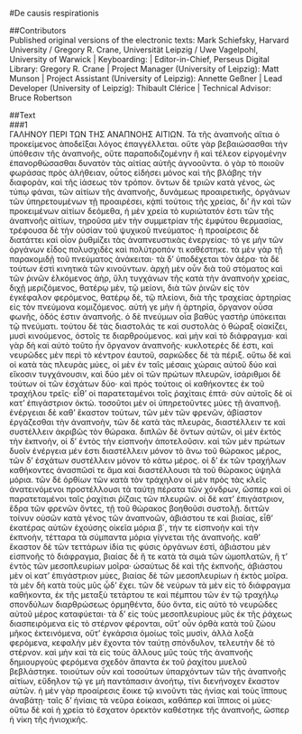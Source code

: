 #De causis respirationis  

##Contributors  
Published original versions of the electronic texts: Mark Schiefsky, Harvard University / Gregory R. Crane, Universität Leipzig / Uwe Vagelpohl, University of Warwick | Keyboarding:  | Editor-in-Chief, Perseus Digital Library: Gregory R. Crane | Project Manager (University of Leipzig): Matt Munson | Project Assistant (University of Leipzig): Annette Geßner | Lead Developer (University of Leipzig): Thibault Clérice | Technical Advisor: Bruce Robertson  

##Text  
###1  
ΓΑΛΗΝΟΥ ΠΕΡΙ ΤΩΝ ΤΗΣ ΑΝΑΠΝΟΗΣ ΑΙΤΙΩΝ. Τὰ τῆς ἀναπνοῆς αἴτια ὁ προκείμενος ἀποδεῖξαι λόγος ἐπαγγέλλεται. οὔτε γὰρ βεβαιώσασθαι τὴν ὑπόθεσιν τῆς ἀναπνοῆς, οὔτε παραποδιζομένην ἢ καὶ τέλεον εἰργομένην ἐπανορθώσασθαι δυνατὸν τὰς αἰτίας αὐτῆς ἀγνοοῦντα. ὁ γὰρ τὸ ποιοῦν φωράσας πρὸς ἀλήθειαν, οὗτος εἰδήσει μόνος καὶ τῆς βλάβης τὴν διαφορὰν, καὶ τῆς ἰάσεως τὸν τρόπον. ὄντων δὲ τριῶν κατὰ γένος, ὡς τύπῳ φάναι, τῶν αἰτίων τῆς ἀναπνοῆς, δυνάμεως προαιρετικῆς, ὀργάνων τῶν ὑπηρετουμένων τῇ προαιρέσει, κᾀπὶ τούτοις τῆς χρείας, δι’ ἣν καὶ τῶν προκειμένων αἰτίων δεόμεθα, ἡ μὲν χρεία τὸ κυριώτατόν ἐστι τῶν τῆς ἀναπνοῆς αἰτίων, τηροῦσα μὲν τὴν συμμετρίαν τῆς ἐμφύτου θερμασίας, τρέφουσα δὲ τὴν οὐσίαν τοῦ ψυχικοῦ πνεύματος· ἡ προαίρεσις δὲ διατάττει καὶ οἷον ῥυθμίζει τὰς ἀναπνευστικὰς ἐνεργείας· τό γε μὴν τῶν ὀργάνων εἶδος πολυσχιδὲς καὶ πολύτροπόν τι καθέστηκε. τὰ μὲν γὰρ τῇ παρακομιδῇ τοῦ πνεύματος ἀνάκειται· τὰ δ’ ὑποδέχεται τὸν ἀέρα· τὰ δὲ τούτων ἐστὶ κινητικὰ τῶν κινούντων. ἀρχὴ μὲν οὖν διὰ τοῦ στόματος καὶ τῶν ῥινῶν ἑλκόμενος ἀὴρ, ὕλη τυγχάνων τῆς κατὰ τὴν ἀναπνοὴν χρείας, διχῇ μεριζόμενος, θατέρῳ μὲν, τῷ μείονι, διὰ τῶν ῥινῶν εἰς τὸν ἐγκέφαλον φερόμενος, θατέρῳ δὲ, τῷ πλείονι, διὰ τῆς τραχείας ἀρτηρίας εἰς τὸν πνεύμονα κομιζόμενος. αὐτή γε μὴν ἡ ἀρτηρία, ὄργανον οὖσα φωνῆς, ὁδός ἐστιν ἀναπνοῆς. ὁ δὲ πνεύμων οἷα βαθὺς γαστὴρ ὑπόκειται τῷ πνεύματι. τούτου δὲ τὰς διαστολάς τε καὶ συστολὰς ὁ θώραξ οἰακίζει, μυσὶ κινούμενος, ὀστοῖς τε διαρθρούμενος. καὶ μὴν καὶ τὸ διάφραγμα· καὶ γὰρ δὴ καὶ αὐτὸ τοῦτο ἦν ὄργανον ἀναπνοῆς· κυκλοτερὲς δέ ἐστι, καὶ νευρῶδες μὲν περὶ τὸ κέντρον ἑαυτοῦ, σαρκῶδες δὲ τὰ πέριξ. οὕτω δὲ καὶ οἱ κατὰ τὰς πλευρὰς μύες, οἱ μὲν ἐν ταῖς μέσαις χώραις αὐτοῦ δύο καὶ εἴκοσιν τυγχάνουσιν, καὶ δύο μὲν οἱ τῶν πρώτων πλευρῶν, ἰσάριθμοι δὲ τούτων οἱ τῶν ἐσχάτων δύο· καὶ πρὸς τούτοις οἱ καθήκοντες ἐκ τοῦ τραχήλου τρεῖς· εἶθ’ οἱ παρατεταμένοι τοῖς ῥαχίταις ἑπτά· σὺν αὐτοῖς δὲ οἱ κατ’ ἐπιγάστριον ὀκτώ. τοσοῦτοι μὲν οἱ ὑπηρετοῦντες μύες τῇ ἀναπνοῇ. ἐνέργειαι δὲ καθ’ ἕκαστον τούτων, τῶν μὲν τῶν φρενῶν, ἀβίαστον ἐργάζεσθαι τὴν ἀναπνοὴν, τῶν δὲ κατὰ τὰς πλευρὰς, διαστέλλειν τε καὶ συστέλλειν ἀκριβῶς τὸν θώρακα. διπλῶν δὲ ὄντων αὐτῶν, οἱ μὲν ἐκτὸς τὴν ἐκπνοὴν, οἱ δ’ ἐντὸς τὴν εἰσπνοὴν ἀποτελοῦσιν. καὶ τῶν μὲν πρώτων δυοῖν ἐνέργεια μέν ἐστι διαστέλλειν μόνον τὸ ἄνω τοῦ θώρακος μέρος, τῶν δ’ ἐσχάτων συστέλλειν μόνον τὸ κάτω μέρος. οἱ δ’ ἐκ τῶν τραχήλων καθήκοντες ἀνασπῶσί τε ἅμα καὶ διαστέλλουσι τὰ τοῦ θώρακος ὑψηλὰ μόρια. τῶν δὲ ὀρθίων τῶν κατὰ τὸν τράχηλον οἱ μὲν πρὸς τὰς κλεῖς ἀνατεινόμενοι προστέλλουσι τὰ ταύτῃ πέρατα τῶν χόνδρων, ὥσπερ καὶ οἱ παρατεταμένοι ταῖς ῥαχίτισι ῥίζαις τῶν πλευρῶν. οἱ δὲ κατ’ ἐπιγάστριον, ἕδρα τῶν φρενῶν ὄντες, τῇ τοῦ θώρακος βοηθοῦσι συστολῇ. διττῶν τοίνυν οὐσῶν κατὰ γένος τῶν ἀναπνοῶν, ἀβιάστου τε καὶ βιαίας, εἶθ’ ἑκατέρας αὐτῶν ἐχούσης οἰκεῖα μόρια β΄, τήν τε εἰσπνοὴν καὶ τὴν ἐκπνοὴν, τέτταρα τὰ σύμπαντα μόρια γίγνεται τῆς ἀναπνοῆς. καθ’ ἕκαστον δὲ τῶν τεττάρων ἰδία τις φύσις ὀργάνων ἐστὶ, ἀβιάστου μὲν εἰσπνοῆς τὸ διάφραγμα, βιαίας δὲ ἥ τε κατὰ τὰ σιμὰ τῶν ὠμοπλατῶν, ἥ τ’ ἐντὸς τῶν μεσοπλευρίων μοῖρα· ὡσαύτως δὲ καὶ τῆς ἐκπνοῆς, ἀβιάστου μὲν οἱ κατ’ ἐπιγάστριον μύες, βιαίας δὲ τῶν μεσοπλευρίων ἡ ἐκτὸς μοῖρα. τὰ μὲν δὴ κατὰ τοὺς μῦς ᾧδ’ ἔχει. τῶν δὲ νεύρων τὰ μὲν εἰς τὸ διάφραγμα καθήκοντα, ἐκ τῆς μεταξὺ τετάρτου τε καὶ πέμπτου τῶν ἐν τῷ τραχήλῳ σπονδύλων διαρθρώσεως ὁρμηθέντα, δύο ὄντα, εἰς αὐτὸ τὸ νευρῶδες αὐτοῦ μέρος καταφύεται· τὰ δ’ εἰς τοὺς μεσοπλευρίους μῦς ἐκ τῆς ῥάχεως διασπειρόμενα εἰς τὸ στέρνον φέρονται, οὔτ’ οὖν ὀρθὰ κατὰ τοῦ ζώου μῆκος ἐκτεινόμενα, οὔτ’ ἐγκάρσια ὁμοίως τοῖς μυσὶν, ἀλλὰ λοξὰ φερόμενα, κεφαλὴν μὲν ἔχοντα τὸν ταύτῃ σπόνδυλον, τελευτὴν δὲ τὸ στέρνον. καὶ μὴν καὶ τὰ εἰς τοὺς ἄλλους μῦς τοὺς τῆς ἀναπνοῆς δημιουργοὺς φερόμενα σχεδὸν ἅπαντα ἐκ τοῦ ῥαχίτου μυελοῦ βεβλάστηκε. τοιούτων οὖν καὶ τοσούτων ὑπαρχόντων τῶν τῆς ἀναπνοῆς αἰτίων, εὔδηλον τῷ γε μὴ παντάπασιν ἀνοήτῳ, τίνι διενήνοχεν ἕκαστον αὐτῶν. ἡ μὲν γὰρ προαίρεσις ἔοικε τῷ κινοῦντι τὰς ἡνίας καὶ τοὺς ἵππους ἀναβάτῃ· ταῖς δ’ ἡνίαις τὰ νεῦρα ἐοίκασι, καθάπερ καὶ ἵπποις οἱ μύες· οὕτω δὲ καὶ ἡ χρεία τὸ ἔσχατον ὀρεκτὸν καθέστηκε τῆς ἀναπνοῆς, ὥσπερ ἡ νίκη τῆς ἡνιοχικῆς.  
